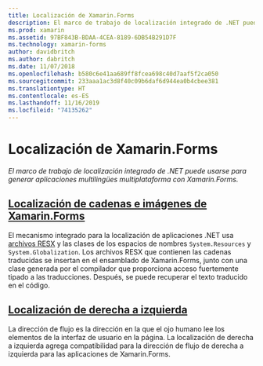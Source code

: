 ```yaml
---
title: Localización de Xamarin.Forms
description: El marco de trabajo de localización integrado de .NET puede usarse para generar aplicaciones multilingües multiplataforma con Xamarin.Forms. Se pueden localizar texto e imágenes y las aplicaciones pueden admitir una dirección de flujo de derecha a izquierda.
ms.prod: xamarin
ms.assetid: 97BF843B-BDAA-4CEA-8189-6DB54B291D7F
ms.technology: xamarin-forms
author: davidbritch
ms.author: dabritch
ms.date: 11/07/2018
ms.openlocfilehash: b580c6e41aa689ff8fcea698c40d7aaf5f2ca050
ms.sourcegitcommit: 233aaa1ac3d8f40c09b6daf6d944ea0b4cbee381
ms.translationtype: HT
ms.contentlocale: es-ES
ms.lasthandoff: 11/16/2019
ms.locfileid: "74135262"
---
```

# <a name="xamarinforms-localization"></a>Localización de Xamarin.Forms

_El marco de trabajo de localización integrado de .NET puede usarse para generar aplicaciones multilingües multiplataforma con Xamarin.Forms._

## <a name="xamarinforms-string-and-image-localizationtextmd"></a>[Localización de cadenas e imágenes de Xamarin.Forms](text.md)

El mecanismo integrado para la localización de aplicaciones .NET usa [archivos RESX](https://docs.microsoft.com/dotnet/framework/resources/creating-resource-files-for-desktop-apps#resources-in-resx-files) y las clases de los espacios de nombres `System.Resources` y `System.Globalization`. Los archivos RESX que contienen las cadenas traducidas se insertan en el ensamblado de Xamarin.Forms, junto con una clase generada por el compilador que proporciona acceso fuertemente tipado a las traducciones. Después, se puede recuperar el texto traducido en el código.

## <a name="right-to-left-localizationright-to-leftmd"></a>[Localización de derecha a izquierda](right-to-left.md)

La dirección de flujo es la dirección en la que el ojo humano lee los elementos de la interfaz de usuario en la página. La localización de derecha a izquierda agrega compatibilidad para la dirección de flujo de derecha a izquierda para las aplicaciones de Xamarin.Forms.
